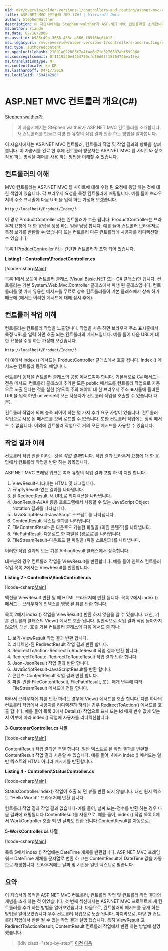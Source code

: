 ```yaml
---
uid: mvc/overview/older-versions-1/controllers-and-routing/aspnet-mvc-controllers-overview-cs
title: ASP.NET MVC 컨트롤러 개요 (C#) | Microsoft Docs
author: StephenWalther
description: 이 자습서에서는 Stephen walther가 ASP.NET MVC 컨트롤러를 소개합니다. 새 컨트롤러를 만들고 다양 한 유형의 작업 응답을 반환 하는 방법을 배웁니다.
ms.author: riande
ms.date: 02/16/2008
ms.assetid: b985c49a-3668-455c-a366-f85f6bc64b12
msc.legacyurl: /mvc/overview/older-versions-1/controllers-and-routing/aspnet-mvc-controllers-overview-cs
msc.type: authoredcontent
ms.openlocfilehash: 21891a022885f7a4fae6d7fe3276587abf59986d
ms.sourcegitcommit: 0f1119340e4464720cfd16d0ff15764746ea1fea
ms.translationtype: MT
ms.contentlocale: ko-KR
ms.lasthandoff: 04/17/2019
ms.locfileid: "59414298"
---
```

# <a name="aspnet-mvc-controller-overview-c"></a>ASP.NET MVC 컨트롤러 개요(C#)

[Stephen walther가](https://github.com/StephenWalther)

> 이 자습서에서는 Stephen walther가 ASP.NET MVC 컨트롤러를 소개합니다. 새 컨트롤러를 만들고 다양 한 유형의 작업 결과 반환 하는 방법을 알아봅니다.


이 자습서에서는 ASP.NET MVC 컨트롤러, 컨트롤러 작업 및 작업 결과의 항목을 살펴봅니다. 이 자습서를 완료 한 후에 컨트롤러 방문자는 ASP.NET MVC 웹 사이트와 상호 작용 하는 방식을 제어를 사용 하는 방법을 이해할 수 있습니다.

## <a name="understanding-controllers"></a>컨트롤러의 이해

MVC 컨트롤러는 ASP.NET MVC 웹 사이트에 대해 수행 된 요청에 응답 하는 것에 대 한 책임이 있습니다. 각 브라우저 요청을 특정 컨트롤러에 매핑됩니다. 예를 들어 브라우저의 주소 표시줄에 다음 URL을 입력 하는 가정해 보겠습니다.

`http://localhost/Product/Index/3`

이 경우 ProductController 라는 컨트롤러가 호출 됩니다. ProductController는 브라우저 요청에 대 한 응답을 생성 하는 일을 담당 합니다. 예를 들어 컨트롤러 브라우저로 특정 보기를 반환할 수 있습니다 또는 컨트롤러 다른 컨트롤러에 사용자를 리디렉션할 수 있습니다.

목록 1 ProductController 라는 간단한 컨트롤러가 포함 되어 있습니다.

**Listing1 - Controllers\ProductController.cs**

[!code-csharp[Main](aspnet-mvc-controllers-overview-cs/samples/sample1.cs)]

목록 1에서 보듯이 컨트롤러 클래스 (Visual Basic.NET 또는 C# 클래스)만 됩니다. 컨트롤러는 기본 System.Web.Mvc.Controller 클래스에서 파생 된 클래스입니다. 컨트롤러를 몇 가지 유용한 메서드를 무료로 상속 컨트롤러를이 기본 클래스에서 상속 하기 때문에 (에서는 이러한 메서드에 대해 잠시 후에).

## <a name="understanding-controller-actions"></a>컨트롤러 작업 이해

컨트롤러는 컨트롤러 작업을 노출합니다. 작업을 사용 하면 브라우저 주소 표시줄에서 특정 URL을 입력 하면 호출 되는 컨트롤러의 메서드입니다. 예를 들어 다음 URL에 대 한 요청을 수행 하는 가정해 보겠습니다.

`http://localhost/Product/Index/3`

이 예에서 index () 메서드는 ProductController 클래스에서 호출 됩니다. Index () 메서드는 컨트롤러 동작의 예입니다.

컨트롤러 동작을 컨트롤러 클래스의 공용 메서드여야 합니다. 기본적으로 C# 메서드는 전용 메서드. 컨트롤러 클래스에 추가한 모든 public 메서드를 컨트롤러 작업으로 자동으로 노출 된다는 것을 실현 (않도록 주의 해야이 대 한 브라우저 주소 표시줄에 올바른 URL을 입력 하면 universe의 모든 사용자가 컨트롤러 작업을 호출할 수 있습니다 때문).

컨트롤러 작업에 의해 충족 되어야 하는 몇 가지 추가 요구 사항이 있습니다. 컨트롤러 작업으로 사용 된 메서드를 오버 로드할 수 없습니다. 또한 컨트롤러 작업에는 정적 메서드 수 없습니다. 이외에 컨트롤러 작업으로 거의 모든 메서드를 사용할 수 있습니다.

## <a name="understanding-action-results"></a>작업 결과 이해

컨트롤러 작업 반환 이라는 것을 *작업 결과*합니다. 작업 결과 브라우저 요청에 대 한 응답에서 컨트롤러 작업을 반환 하는 항목입니다.

ASP.NET MVC 프레임 워크는 여러 유형의 작업 결과 포함 하 여 지원 합니다.

1. ViewResult-나타내는 HTML 및 태그입니다.
2. EmptyResult-없는 결과를 나타냅니다.
3. 된 RedirectResult-새 URL로 리디렉션을 나타냅니다.
4. JsonResult-AJAX 응용 프로그램에서 사용할 수 있는 JavaScript Object Notation 결과를 나타냅니다.
5. JavaScriptResult-JavaScript 스크립트를 나타냅니다.
6. ContentResult-텍스트 결과를 나타냅니다.
7. FileContentResult-은 다운로드 가능한 파일을 (이진 콘텐츠)를 나타냅니다.
8. FilePathResult-다운로드 한 파일을 (경로로)를 나타냅니다.
9. FileStreamResult-다운로드 한 파일을 (파일 스트림과)를 나타냅니다.

이러한 작업 결과의 모든 기본 ActionResult 클래스에서 상속합니다.

대부분의 경우 컨트롤러 작업을 ViewResult를 반환합니다. 예를 들어 인덱스 컨트롤러 작업 목록 2에서는 ViewResult를 반환합니다.

**Listing 2 - Controllers\BookController.cs**

[!code-csharp[Main](aspnet-mvc-controllers-overview-cs/samples/sample2.cs)]

액션을 ViewResult 반환 될 때 HTML 브라우저에 반환 됩니다. 목록 2에서 index () 메서드는 브라우저에 인덱스를 명명 된 뷰를 반환 합니다.

목록 2에서 index () 작업을 ViewResult() 반환 하지 않음을 알 수 있습니다. 대신, 기본 컨트롤러 클래스의 View() 메서드 호출 됩니다. 일반적으로 작업 결과 직접 돌아가지 않으면. 대신, 호출 기본 컨트롤러 클래스의 다음 메서드 중 하나:

1. 보기-ViewResult 작업 결과 반환 합니다.
2. 리디렉션-된 RedirectResult 작업 결과 반환 합니다.
3. RedirectToAction-RedirectToRouteResult 작업 결과 반환 합니다.
4. RedirectToRoute-RedirectToRouteResult 작업 결과 반환 합니다.
5. Json-JsonResult 작업 결과 반환 합니다.
6. JavaScriptResult-JavaScriptResult를 반환 합니다.
7. 콘텐츠-ContentResult 작업 결과 반환 합니다.
8. 파일-반환 FileContentResult, FilePathResult, 또는 매개 변수에 따라 FileStreamResult 메서드에 전달 합니다.

따라서 브라우저에 뷰를 반환 하려는 경우에 View() 메서드를 호출 합니다. 다른 하나의 컨트롤러 작업에서 사용자를 리디렉션하 하려는 경우 RedirectToAction() 메서드를 호출 합니다. 예를 들어 목록 3에서 Details() 작업으로 표시 또는 Id 매개 변수 값에 있는지 여부에 따라 index () 작업에 사용자를 리디렉션합니다.

**3-CustomerController.cs 나열**

[!code-csharp[Main](aspnet-mvc-controllers-overview-cs/samples/sample3.cs)]

ContentResult 작업 결과은 특별 합니다. 일반 텍스트로 된 작업 결과를 반환할 ContentResult 작업 결과 사용할 수 있습니다. 예를 들어, 4에서 index () 메서드는 일반 텍스트와 HTML 아니라 메시지를 반환합니다.

**Listing 4 - Controllers\StatusController.cs**

[!code-csharp[Main](aspnet-mvc-controllers-overview-cs/samples/sample4.cs)]

StatusController.Index() 작업이 호출 되 면 뷰를 반환 되지 않습니다. 대신 원시 텍스트 "Hello World!" 브라우저에 반환 됩니다.

컨트롤러 작업 결과 작업 결과 없습니다-예를 들어, 날짜 또는-정수를 반환 하는 경우 다음 결과에 래핑됩니다 ContentResult를 자동으로. 예를 들어, index () 작업 목록 5에서 WorkController 호출 되 면 날짜도 반환 됩니다 ContentResult를 자동으로.

**5-WorkController.cs 나열**

[!code-csharp[Main](aspnet-mvc-controllers-overview-cs/samples/sample5.cs)]

목록 5에서 index () 작업에는 DateTime 개체를 반환합니다. ASP.NET MVC 프레임 워크 DateTime 개체를 문자열로 변환 하 고는 ContentResult에 DateTime 값을 자동으로 래핑합니다. 브라우저에는 날짜 및 시간을 일반 텍스트로 받습니다.

## <a name="summary"></a>요약

이 자습서의 목적은 ASP.NET MVC 컨트롤러, 컨트롤러 작업 및 컨트롤러 작업 결과의 개념을 소개 하는 것 이었습니다. 첫 번째 섹션에서는 ASP.NET MVC 프로젝트에 새 컨트롤러를 추가 하는 방법을 알아보았습니다. 다음으로, 컨트롤러의 메서드를 공개 하는 방법을 알아보았습니다 우주 컨트롤러 작업으로 노출 됩니다. 마지막으로, 다양 한 컨트롤러 작업에서 반환 될 수 있는 작업 결과 설명 했습니다. 특히 ViewResult 고 RedirectToActionResult, ContentResult 컨트롤러 작업에서 반환 하는 방법에 설명 했습니다.

> [!div class="step-by-step"]
> [이전](creating-an-action-vb.md)
> [다음](creating-custom-routes-cs.md)
